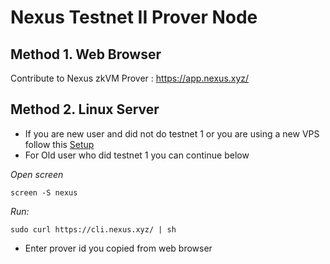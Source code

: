 # Nexus Testnet II Prover Node 

## Method 1. Web Browser
Contribute to Nexus zkVM Prover : https://app.nexus.xyz/

## Method 2. Linux Server
- If you are new user and did not do testnet 1 or you are using a new VPS follow this [Setup](https://github.com/colonyairdrops/Nexus_Prover/blob/main/README.md)
- For Old user who did testnet 1 you can continue below

*Open screen*
```console
screen -S nexus
```
*Run:*
```console
sudo curl https://cli.nexus.xyz/ | sh
```
- Enter prover id you copied from web browser
